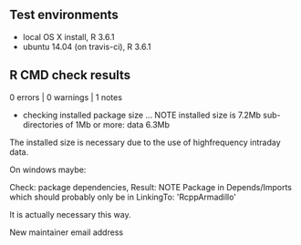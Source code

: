 ## Test environments
* local OS X install, R 3.6.1
* ubuntu 14.04 (on travis-ci), R 3.6.1

## R CMD check results

0 errors | 0 warnings | 1 notes

* checking installed package size ... NOTE
  installed size is  7.2Mb
  sub-directories of 1Mb or more:
    data   6.3Mb
    
The installed size is necessary due to the use of highfrequency intraday data.

On windows maybe:

Check: package dependencies, Result: NOTE
  Package in Depends/Imports which should probably only be in LinkingTo: 'RcppArmadillo'

It is actually necessary this way.

New maintainer email address